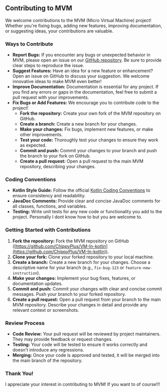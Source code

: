 ## Contributing to MVM

We welcome contributions to the MVM (Micro Virtual Machine) project! Whether you're fixing bugs, adding new features,
improving documentation, or suggesting ideas, your contributions are valuable.

### Ways to Contribute

* **Report Bugs:** If you encounter any bugs or unexpected behavior in MVM, please open an issue on
  our [GitHub repository](https://github.com/ChippyPlus/VM-In-kotlin/issues). Be sure to provide clear steps to
  reproduce the issue.
* **Suggest Features:**  Have an idea for a new feature or enhancement? Open an issue on GitHub to discuss your
  suggestion. We welcome innovative ideas to make MVM even better!
* **Improve Documentation:**  Documentation is essential for any project. If you find any errors or gaps in the
  documentation, feel free to submit a pull request with your improvements.
* **Fix Bugs or Add Features:**  We encourage you to contribute code to the project!
	* **Fork the repository:** Create your own fork of the MVM repository on GitHub.
	* **Create a branch:**  Create a new branch for your changes.
	* **Make your changes:** Fix bugs, implement new features, or make other improvements.
	* **Test your code:**  Thoroughly test your changes to ensure they work as expected.
	* **Commit and push:** Commit your changes to your branch and push the branch to your fork on GitHub.
	* **Create a pull request:** Open a pull request to the main MVM repository, describing your changes.

### Coding Conventions

* **Kotlin Style Guide:** Follow the
  official [Kotlin Coding Conventions](https://kotlinlang.org/docs/coding-conventions.html) to ensure consistency and
  readability.
* **JavaDoc Comments:**  Provide clear and concise JavaDoc comments for all classes, functions, and variables.
* **Testing:** Write unit tests for any new code or functionality you add to the project. Personally I dont know how to
  but you are welcome to.

### Getting Started with Contributions

1. **Fork the repository:**  Fork the MVM repository on
   GitHub ([https://github.com/ChippyPlus/VM-In-kotlin](https://github.com/ChippyPlus/VM-In-kotlin)).
2. **Clone your fork:** Clone your forked repository to your local machine.
3. **Create a branch:**  Create a new branch for your changes. Choose a descriptive name for your branch (e.g.,
   `fix-bug-123` or `feature-new-instruction`).
4. **Make your changes:** Implement your bug fixes, features, or documentation updates.
5. **Commit and push:** Commit your changes with clear and concise commit messages. Push your branch to your forked
   repository.
6. **Create a pull request:** Open a pull request from your branch to the main MVM repository. Describe your changes in
   detail and provide any relevant context or screenshots.

### Review Process

* **Code Review:**  Your pull request will be reviewed by project maintainers. They may provide feedback or request
  changes.
* **Testing:**  Your code will be tested to ensure it works correctly and doesn't introduce any regressions.
* **Merging:** Once your code is approved and tested, it will be merged into the main branch of the repository.

### Thank You!

I appreciate your interest in contributing to MVM! If you want to of course!!!



